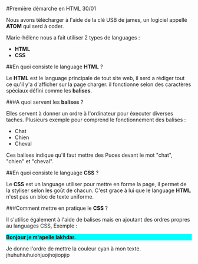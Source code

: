 #Première démarche en HTML 30/01


Nous avons télécharger à l'aide de la clé USB de james, un logiciel appellé **ATOM** qui serd à coder.

Marie-hélène nous a fait utiliser 2 types de languages :
+ **HTML**
+ **CSS**

##En quoi consiste le language **HTML** ?

Le **HTML** est le language principale de tout site web, il serd a rédiger tout ce qu'il y'a d'afficher sur la page charger.
il fonctionne selon des caractères spéciaux défini comme les **balises**.

###A quoi servent les **balises** ?

Elles servent à donner un ordre à l'ordinateur pour éxecuter diverses taches. Plusieurs exemple pour comprend le fonctionnement des balises :
 <ul>
  <li>Chat</li>
  <li>Chien</li>
  <li>Cheval</li>
</ul>
Ces balises indique qu'il faut mettre des Puces devant le mot "chat", "chien" et "cheval".

##En quoi consiste le language **CSS** ?

Le **CSS** est un language utiliser pour mettre en forme la page, il permet de la styliser selon les goût de chacun. C'est grace à lui que le language **HTML** n'est pas un bloc de texte uniforme.

###Comment mettre en pratique le **CSS** ?

Il s'utilise également à l'aide de balises mais en ajoutant des ordres propres au languages CSS, Exemple :
**<p style="background-color:cyan">Bonjour je m'apelle lakhdar.</p>**

Je donne l'ordre de mettre la couleur cyan à mon texte.
jhuhuhiuhuiohjuojhojiopjip
